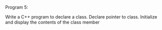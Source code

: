 
Program 5:

Write a C++ program to declare a class. Declare pointer to class. Initialize and display the contents of the class member
